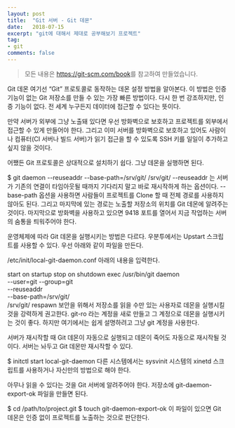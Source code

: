 ```yaml
---
layout: post
title:  "Git 서버 - Git 데몬"
date:   2018-07-15
excerpt: "git에 대해서 제대로 공부해보기 프로젝트"
tag:
- git
comments: false
---
```


> 모든 내용은 <https://git-scm.com/book>를 참고하여 만들었습니다.

Git 데몬
여기선 “Git” 프로토콜로 동작하는 데몬 설정 방법을 알아본다. 이 방법은 인증 기능이 없는 Git 저장소를 만들 수 있는 가장 빠른 방법이다. 다시 한 번 강조하지만, 인증 기능이 없다. 전 세계 누구든지 데이터에 접근할 수 있다는 뜻이다.

만약 서버가 외부에 그냥 노출돼 있다면 우선 방화벽으로 보호하고 프로젝트를 외부에서 접근할 수 있게 만들어야 한다. 그리고 이미 서버를 방화벽으로 보호하고 있어도 사람이나 컴퓨터(CI 서버나 빌드 서버)가 읽기 접근을 할 수 있도록 SSH 키를 일일이 추가하고 싶지 않을 것이다.

어쨌든 Git 프로토콜은 상대적으로 설치하기 쉽다. 그냥 데몬을 실행하면 된다.

$ git daemon --reuseaddr --base-path=/srv/git/ /srv/git/
--reuseaddr 는 서버가 기존의 연결이 타임아웃될 때까지 기다리지 말고 바로 재시작하게 하는 옵션이다. --base-path 옵션을 사용하면 사람들이 프로젝트를 Clone 할 때 전체 경로를 사용하지 않아도 된다. 그리고 마지막에 있는 경로는 노출할 저장소의 위치를 Git 데몬에 알려주는 것이다. 마지막으로 방화벽을 사용하고 있으면 9418 포트를 열어서 지금 작업하는 서버의 숨통을 틔워주어야 한다.

운영체제에 따라 Git 데몬을 실행시키는 방법은 다르다. 우분투에서는 Upstart 스크립트를 사용할 수 있다. 우선 아래와 같이 파일을 만든다.

/etc/init/local-git-daemon.conf
아래의 내용을 입력한다.

start on startup
stop on shutdown
exec /usr/bin/git daemon \
    --user=git --group=git \
    --reuseaddr \
    --base-path=/srv/git/ \
    /srv/git/
respawn
보안을 위해서 저장소를 읽을 수만 있는 사용자로 데몬을 실행시킬 것을 강력하게 권고한다. git-ro 라는 계정을 새로 만들고 그 계정으로 데몬을 실행시키는 것이 좋다. 하지만 여기에서는 쉽게 설명하려고 그냥 git 계정을 사용한다.

서버가 재시작할 때 Git 데몬이 자동으로 실행되고 데몬이 죽어도 자동으로 재시작될 것이다. 서버는 놔두고 Git 데몬만 재시작할 수 있다.

$ initctl start local-git-daemon
다른 시스템에서는 sysvinit 시스템의 xinetd 스크립트를 사용하거나 자신만의 방법으로 해야 한다.

아무나 읽을 수 있다는 것을 Git 서버에 알려주어야 한다. 저장소에 git-daemon-export-ok 파일을 만들면 된다.

$ cd /path/to/project.git
$ touch git-daemon-export-ok
이 파일이 있으면 Git 데몬은 인증 없이 프로젝트를 노출하는 것으로 판단한다.